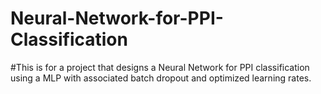 # Neural-Network-for-PPI-Classification
#This is for a project that designs a Neural Network for PPI classification using a MLP with associated batch dropout and optimized learning rates.
